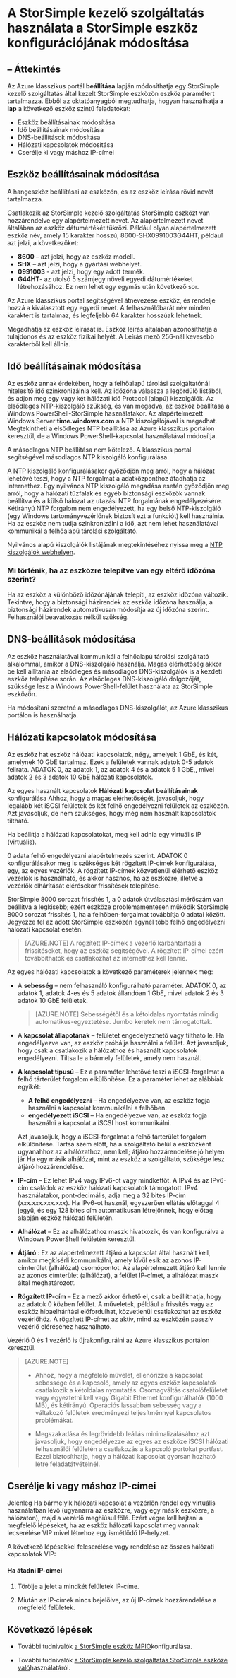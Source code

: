 <properties 
   pageTitle="Módosítsa az StorSimple eszköz konfigurációjának |} Microsoft Azure" 
   description="Már telepítette StorSimple eszközt dolgozóját, hogy a a StorSimple kezelő szolgáltatás használatát ismerteti." 
   services="storsimple" 
   documentationCenter="NA" 
   authors="SharS" 
   manager="carmonm" 
   editor=""/>

<tags
   ms.service="storsimple"
   ms.devlang="NA"
   ms.topic="article"
   ms.tgt_pltfrm="NA"
   ms.workload="TBD" 
   ms.date="09/29/2016"
   ms.author="v-sharos"/>

# <a name="use-the-storsimple-manager-service-to-modify-your-storsimple-device-configuration"></a>A StorSimple kezelő szolgáltatás használata a StorSimple eszköz konfigurációjának módosítása

## <a name="overview"></a>– Áttekintés 

Az Azure klasszikus portál **beállítása** lapján módosíthatja egy StorSimple kezelő szolgáltatás által kezelt StorSimple eszközön eszköz paramétert tartalmazza. Ebből az oktatóanyagból megtudhatja, hogyan használhatja **a lap** a következő eszköz szintű feladatokat:

- Eszköz beállításainak módosítása 
- Idő beállításainak módosítása 
- DNS-beállítások módosítása 
- Hálózati kapcsolatok módosítása
- Cserélje ki vagy máshoz IP-címei

## <a name="modify-device-settings"></a>Eszköz beállításainak módosítása

A hangeszköz beállításai az eszközön, és az eszköz leírása rövid nevét tartalmazza.

Csatlakozik az StorSimple kezelő szolgáltatás StorSimple eszközt van hozzárendelve egy alapértelmezett nevet. Az alapértelmezett nevet általában az eszköz dátumértékét tükrözi. Például olyan alapértelmezett eszköz név, amely 15 karakter hosszú, 8600-SHX0991003G44HT, például azt jelzi, a következőket:

- **8600** – azt jelzi, hogy az eszköz modell.
- **SHX** – azt jelzi, hogy a gyártási webhelyet.
- **0991003** - azt jelzi, hogy egy adott termék.
- **G44HT**- az utolsó 5 számjegy növeli egyedi dátumértékeket létrehozásához. Ez nem lehet egy egymás után következő sor.

Az Azure klasszikus portal segítségével átnevezése eszköz, és rendelje hozzá a kiválasztott egy egyedi nevet. A felhasználóbarát név minden karaktert is tartalmaz, és legfeljebb 64 karakter hosszúak lehetnek.

Megadhatja az eszköz leírását is. Eszköz leírás általában azonosíthatja a tulajdonos és az eszköz fizikai helyét. A Leírás mező 256-nál kevesebb karakterből kell állnia.
 
## <a name="modify-time-settings"></a>Idő beállításainak módosítása

Az eszköz annak érdekében, hogy a felhőalapú tárolási szolgáltatónál hitelesítő idő szinkronizálnia kell. Az időzóna válassza a legördülő listából, és adjon meg egy vagy két hálózati idő Protocol (alapú) kiszolgálók. Az elsődleges NTP-kiszolgáló szükség, és van megadva, az eszköz beállítása a Windows PowerShell-StorSimple használatakor. Az alapértelmezett Windows Server **time.windows.com** a NTP kiszolgálójával is megadhat. Megtekintheti a elsődleges NTP beállítása az Azure klasszikus portálon keresztül, de a Windows PowerShell-kapcsolat használatával módosítja.

A másodlagos NTP beállítása nem kötelező. A klasszikus portal segítségével másodlagos NTP kiszolgáló konfigurálása. 

A NTP kiszolgáló konfigurálásakor győződjön meg arról, hogy a hálózat lehetővé teszi, hogy a NTP forgalmat a adatközponthoz átadhatja az internethez. Egy nyilvános NTP kiszolgáló megadása esetén győződjön meg arról, hogy a hálózati tűzfalak és egyéb biztonsági eszközök vannak beállítva és a külső hálózat az utazási NTP forgalmának engedélyezésére. Kétirányú NTP forgalom nem engedélyezett, ha egy belső NTP-kiszolgáló (egy Windows tartományvezérlőnek biztosít ezt a funkciót) kell használnia. Ha az eszköz nem tudja szinkronizálni a idő, azt nem lehet használatával kommunikál a felhőalapú tárolási szolgáltató.

Nyilvános alapú kiszolgálók listájának megtekintéséhez nyissa meg a [NTP kiszolgálók webhelyen](http://support.ntp.org/bin/view/Servers/WebHome). 

### <a name="what-happens-if-the-device-is-deployed-in-a-different-time-zone"></a>Mi történik, ha az eszközre telepítve van egy eltérő időzóna szerint?

Ha az eszköz a különböző időzónájának telepíti, az eszköz időzóna változik. Tekintve, hogy a biztonsági házirendek az eszköz időzóna használja, a biztonsági házirendek automatikusan módosítja az új időzóna szerint. Felhasználói beavatkozás nélkül szükség.

## <a name="modify-dns-settings"></a>DNS-beállítások módosítása

Az eszköz használatával kommunikál a felhőalapú tárolási szolgáltató alkalommal, amikor a DNS-kiszolgáló használja. Magas elérhetőség akkor be kell állítania az elsődleges és másodlagos DNS-kiszolgálók is a kezdeti eszköz telepítése során. Az elsődleges DNS-kiszolgáló dolgozóját, szüksége lesz a Windows PowerShell-felület használata az StorSimple eszközön.

Ha módosítani szeretné a másodlagos DNS-kiszolgálót, az Azure klasszikus portálon is használhatja.



## <a name="modify-network-interfaces"></a>Hálózati kapcsolatok módosítása

Az eszköz hat eszköz hálózati kapcsolatok, négy, amelyek 1 GbE, és két, amelynek 10 GbE tartalmaz. Ezek a felületek vannak adatok 0-5 adatok felirata. ADATOK 0, az adatok 1, az adatok 4 és a adatok 5 1 GbE,, mivel adatok 2 és 3 adatok 10 GbE hálózati kapcsolatok.

Az egyes használt kapcsolatok **Hálózati kapcsolat beállításainak** konfigurálása Ahhoz, hogy a magas elérhetőségét, javasoljuk, hogy legalább két iSCSI felületek és két felhő engedélyezni felületek az eszközön. Azt javasoljuk, de nem szükséges, hogy még nem használt kapcsolatok tiltható.

Ha beállítja a hálózati kapcsolatokat, meg kell adnia egy virtuális IP (virtuális).

0 adata felhő engedélyezni alapértelmezés szerint. ADATOK 0 konfigurálásakor meg is szükséges két rögzített IP-címek konfigurálása, egy, az egyes vezérlők. A rögzített IP-címek közvetlenül elérhető eszköz vezérlők is használható, és akkor hasznos, ha az eszközre, illetve a vezérlők elhárítását elérésekor frissítések telepítése.

StorSimple 8000 sorozat frissítés 1, a 0 adatok útválasztási mérőszám van beállítva a legkisebb; ezért eszköze problémamentesen működik StorSimple 8000 sorozat frissítés 1, ha a felhőben-forgalmat továbbítja 0 adatai között. Jegyezze fel az adott StorSimple eszközén egynél több felhő engedélyezni hálózati kapcsolat esetén.

>[AZURE.NOTE] A rögzített IP-címek a vezérlő karbantartási a frissítéseket, hogy az eszköz segítségével. A rögzített IP-címei ezért továbbíthatók és csatlakozhat az internethez kell lennie.

Az egyes hálózati kapcsolatok a következő paraméterek jelennek meg:

- A **sebesség** – nem felhasználó konfigurálható paraméter. ADATOK 0, az adatok 1, adatok 4-es és 5 adatok állandóan 1 GbE, mivel adatok 2 és 3 adatok 10 GbE felületek.

     >[AZURE.NOTE] Sebességétől és a kétoldalas nyomtatás mindig automatikus-egyeztetése. Jumbo keretek nem támogatottak.
 
- A **kapcsolat állapotának** – felületet engedélyezhető vagy tiltható le. Ha engedélyezve van, az eszköz próbálja használni a felület. Azt javasoljuk, hogy csak a csatlakozik a hálózathoz és használt kapcsolatok engedélyezni. Tiltsa le a bármely felületek, amely nem használ.

- **A kapcsolat típusú** – Ez a paraméter lehetővé teszi a iSCSI-forgalmat a felhő tárterület forgalom elkülönítése. Ez a paraméter lehet az alábbiak egyikét:

    - **A felhő engedélyezni** – Ha engedélyezve van, az eszköz fogja használni a kapcsolat kommunikálni a felhőben.
    - **engedélyezett iSCSI** – Ha engedélyezve van, az eszköz fogja használni a kapcsolat a iSCSI host kommunikálni.

    Azt javasoljuk, hogy a iSCSI-forgalmat a felhő tárterület forgalom elkülönítése. Tartsa szem előtt, ha a szolgáltató belül a eszközként ugyanahhoz az alhálózathoz, nem kell; átjáró hozzárendelése jó helyen jár Ha egy másik alhálózat, mint az eszköz a szolgáltató, szüksége lesz átjáró hozzárendelése.

- **IP-cím** – Ez lehet IPv4 vagy IPv6-ot vagy mindkettőt. A IPv4 és az IPv6-cím családok az eszköz hálózati kapcsolatok támogatott. IPv4 használatakor, pont-decimális, adja meg a 32 bites IP-cím (*xxx.xxx.xxx.xxx*). Ha IPv6-ot használ, egyszerűen ellátás előtaggal 4 jegyű, és egy 128 bites cím automatikusan létrejönnek, hogy előtag alapján eszköz hálózati felületén.

- **Alhálózat** – Ez az alhálózathoz maszk hivatkozik, és van konfigurálva a Windows PowerShell felületén keresztül.

- **Átjáró** : Ez az alapértelmezett átjáró a kapcsolat által használt kell, amikor megkísérli kommunikálni, amely kívül esik az azonos IP-címterület (alhálózat) csomópontot. Az alapértelmezett átjáró kell lennie az azonos címterület (alhálózat), a felület IP-címet, a alhálózat maszk által meghatározott.

- **Rögzített IP-cím** – Ez a mező akkor érhető el, csak a beállíthatja, hogy az adatok 0 közben felület. A műveletek, például a frissítés vagy az eszköz hibaelhárítási előfordulhat, közvetlenül csatlakozhat az eszköz vezérlőhöz. A rögzített IP-címet az aktív, mind az eszközén passzív vezérlő eléréséhez használható.

Vezérlő 0 és 1 vezérlő is újrakonfigurálni az Azure klasszikus portálon keresztül.

>[AZURE.NOTE] 
>
>- Ahhoz, hogy a megfelelő művelet, ellenőrizze a kapcsolat sebessége és a kapcsoló, amely az egyes eszköz kapcsolatok csatlakozik a kétoldalas nyomtatás. Csomagváltás csatolófelületet vagy egyeztetni kell vagy Gigabit Ethernet konfigurálhatók (1000 MB), és kétirányú. Operációs lassabban sebesség vagy a váltakozó felületek eredményezi teljesítménnyel kapcsolatos problémákat.
>
>- Megszakadása és legrövidebb leállás minimalizálásához azt javasoljuk, hogy engedélyezze az egyes az eszköze iSCSI hálózati felhasználói felületén a csatlakozás a kapcsoló portokat portfast. Ezzel biztosíthatja, hogy a hálózati kapcsolat gyorsan hozható létre feladatátvételnél.
 
## <a name="swap-or-reassign-ips"></a>Cserélje ki vagy máshoz IP-címei

Jelenleg Ha bármelyik hálózati kapcsolat a vezérlőn rendel egy virtuális használatban lévő (ugyanarra az eszközre, vagy egy másik eszközre, a hálózaton), majd a vezérlő meghiúsul fölé. Ezért végre kell hajtani a megfelelő lépéseket, ha az eszköz hálózati kapcsolat meg vannak lecserélése VIP mivel létrehoz egy ismétlődő IP-helyzet.

A következő lépésekkel felcserélése vagy rendelése az összes hálózati kapcsolatok VIP:

#### <a name="to-reassign-ips"></a>Ha átadni IP-címei

1. Törölje a jelet a mindkét felületek IP-címe.

2. Miután az IP-címek nincs bejelölve, az új IP-címek hozzárendelése a megfelelő felületek.

## <a name="next-steps"></a>Következő lépések

- További tudnivalók [a StorSimple eszköz MPIO](storsimple-configure-mpio-windows-server.md)konfigurálása.

- További tudnivalók [a StorSimple kezelő szolgáltatás StorSimple eszköze való](storsimple-manager-service-administration.md)használatáról.
     
